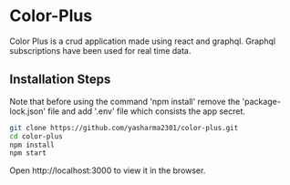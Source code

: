 # Color-Plus
Color Plus is a crud application made using react and graphql. Graphql subscriptions have been used for real time data.

## Installation Steps

Note that before using the command 'npm install' remove the 'package-lock.json' file and add '.env' file which consists the app secret.
```sh
git clone https://github.com/yasharma2301/color-plus.git
cd color-plus
npm install
npm start
```
Open http://localhost:3000 to view it in the browser.
